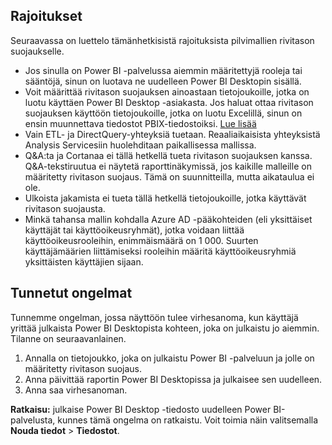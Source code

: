 ## <a name="limitations"></a>Rajoitukset
Seuraavassa on luettelo tämänhetkisistä rajoituksista pilvimallien rivitason suojaukselle.

* Jos sinulla on Power BI -palvelussa aiemmin määritettyjä rooleja tai sääntöjä, sinun on luotava ne uudelleen Power BI Desktopin sisällä.
* Voit määrittää rivitason suojauksen ainoastaan tietojoukoille, jotka on luotu käyttäen Power BI Desktop -asiakasta. Jos haluat ottaa rivitason suojauksen käyttöön tietojoukoille, jotka on luotu Excelillä, sinun on ensin muunnettava tiedostot PBIX-tiedostoiksi. [Lue lisää](../desktop-import-excel-workbooks.md)
* Vain ETL- ja DirectQuery-yhteyksiä tuetaan. Reaaliaikaisista yhteyksistä Analysis Servicesiin huolehditaan paikallisessa mallissa.
* Q&A:ta ja Cortanaa ei tällä hetkellä tueta rivitason suojauksen kanssa. Q&A-tekstiruutua ei näytetä raporttinäkymissä, jos kaikille malleille on määritetty rivitason suojaus. Tämä on suunnitteilla, mutta aikataulua ei ole.
* Ulkoista jakamista ei tueta tällä hetkellä tietojoukoille, jotka käyttävät rivitason suojausta.
* Minkä tahansa mallin kohdalla Azure AD -pääkohteiden (eli yksittäiset käyttäjät tai käyttöoikeusryhmät), jotka voidaan liittää käyttöoikeusrooleihin, enimmäismäärä on 1 000. Suurten käyttäjämäärien liittämiseksi rooleihin määritä käyttöoikeusryhmiä yksittäisten käyttäjien sijaan.

## <a name="known-issues"></a>Tunnetut ongelmat
Tunnemme ongelman, jossa näyttöön tulee virhesanoma, kun käyttäjä yrittää julkaista Power BI Desktopista kohteen, joka on julkaistu jo aiemmin. Tilanne on seuraavanlainen.

1. Annalla on tietojoukko, joka on julkaistu Power BI -palveluun ja jolle on määritetty rivitason suojaus.
2. Anna päivittää raportin Power BI Desktopissa ja julkaisee sen uudelleen.
3. Anna saa virhesanoman.

**Ratkaisu:** julkaise Power BI Desktop -tiedosto uudelleen Power BI-palvelusta, kunnes tämä ongelma on ratkaistu. Voit toimia näin valitsemalla **Nouda tiedot** > **Tiedostot**. 

